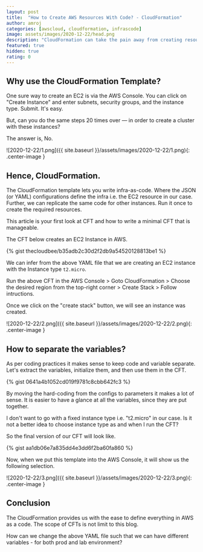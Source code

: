 ```yaml
---
layout: post
title:  "How to Create AWS Resources With Code? - CloudFormation"
author: amroj
categories: [awscloud, cloudformation, infrascode]
image: assets/images/2020-12-22/head.png
description: "CloudFormation can take the pain away from creating resources, through console. Automate the creation of resources through configurations in AWS through CFT. But, how to write a CFT that is maintainable?"
featured: true
hidden: true
rating: 0
---
```


## Why use the CloudFormation Template?

One sure way to create an EC2 is via the AWS Console. You can click on "Create Instance" and enter subnets, security groups, and the instance type. Submit. It's easy.

But, can you do the same steps 20 times over — in order to create a cluster with these instances? 

The answer is, No.

![2020-12-22/1.png]({{ site.baseurl }}/assets/images/2020-12-22/1.png){: .center-image }

## Hence, CloudFormation.

The CloudFormation template lets you write infra-as-code. Where the JSON (or YAML) configurations define the infra i.e. the EC2 resource in our case. Further, we can replicate the same code for other instances. Run it once to create the required resources.

This article is your first look at CFT and how to write a minimal CFT that is manageable.

The CFT below creates an EC2 Instance in AWS.

{% gist thecloudbee/b35adb2c30d2f2db9a54520128813be1 %}

We can infer from the above YAML file that we are creating an EC2 instance with the Instance type `t2.micro`. 

Run the above CFT in the AWS Console > Goto CloudFormation > Choose the desired region from the top-right corner > Create Stack > Follow intructions.

Once we click on the "create stack" button, we will see an instance was created.

![2020-12-22/2.png]({{ site.baseurl }}/assets/images/2020-12-22/2.png){: .center-image }

## How to separate the variables?

As per coding practices it makes sense to keep code and variable separate. Let's extract the variables, initialize them, and then use them in the CFT.

{% gist 0641a4b1052cd019f9781c8cbb642fc3 %}

By moving the hard-coding from the configs to parameters it makes a lot of sense. It is easier to have a glance at all the variables, since they are put together.

I don't want to go with a fixed instance type i.e. "t2.micro" in our case. Is it not a better idea to choose instance type as and when I run the CFT?

So the final version of our CFT will look like.

{% gist aa1db06e7a835dd4e3dd6f2ba60fa860 %}

Now, when we put this template into the AWS Console, it will show us the following selection.

![2020-12-22/3.png]({{ site.baseurl }}/assets/images/2020-12-22/3.png){: .center-image }

## Conclusion

The CloudFormation provides us with the ease to define everything in AWS as a code. The scope of CFTs is not limit to this blog.

How can we change the above YAML file such that we can have different variables - for both prod and lab environment?